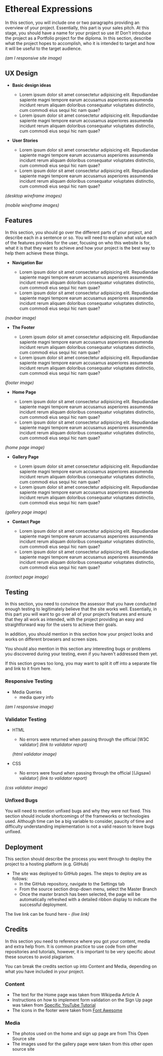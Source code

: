 # Ethereal Expressions

In this section, you will include one or two paragraphs providing an overview of your project. Essentially, this part is your sales pitch. At this stage, you should have a name for your project so use it! Don’t introduce the project as a Portfolio project for the diploma. In this section, describe what the project hopes to accomplish, who it is intended to target and how it will be useful to the target audience.

_(am I responsive site image)_

## UX Design

- **Basic design ideas**

  - Lorem ipsum dolor sit amet consectetur adipisicing elit. Repudiandae sapiente magni tempore earum accusamus asperiores assumenda incidunt rerum aliquam doloribus consequatur voluptates distinctio, cum commodi eius sequi hic nam quae?
  - Lorem ipsum dolor sit amet consectetur adipisicing elit. Repudiandae sapiente magni tempore earum accusamus asperiores assumenda incidunt rerum aliquam doloribus consequatur voluptates distinctio, cum commodi eius sequi hic nam quae?

- **User Stories**
  - Lorem ipsum dolor sit amet consectetur adipisicing elit. Repudiandae sapiente magni tempore earum accusamus asperiores assumenda incidunt rerum aliquam doloribus consequatur voluptates distinctio, cum commodi eius sequi hic nam quae?
  - Lorem ipsum dolor sit amet consectetur adipisicing elit. Repudiandae sapiente magni tempore earum accusamus asperiores assumenda incidunt rerum aliquam doloribus consequatur voluptates distinctio, cum commodi eius sequi hic nam quae?

_(desktop wireframe images)_

_(mobile wireframe images)_

## Features

In this section, you should go over the different parts of your project, and describe each in a sentence or so. You will need to explain what value each of the features provides for the user, focusing on who this website is for, what it is that they want to achieve and how your project is the best way to help them achieve these things.

- **Navigation Bar**

  - Lorem ipsum dolor sit amet consectetur adipisicing elit. Repudiandae sapiente magni tempore earum accusamus asperiores assumenda incidunt rerum aliquam doloribus consequatur voluptates distinctio, cum commodi eius sequi hic nam quae?
  - Lorem ipsum dolor sit amet consectetur adipisicing elit. Repudiandae sapiente magni tempore earum accusamus asperiores assumenda incidunt rerum aliquam doloribus consequatur voluptates distinctio, cum commodi eius sequi hic nam quae?

_(navbar image)_

- **The Footer**

  - Lorem ipsum dolor sit amet consectetur adipisicing elit. Repudiandae sapiente magni tempore earum accusamus asperiores assumenda incidunt rerum aliquam doloribus consequatur voluptates distinctio, cum commodi eius sequi hic nam quae?
  - Lorem ipsum dolor sit amet consectetur adipisicing elit. Repudiandae sapiente magni tempore earum accusamus asperiores assumenda incidunt rerum aliquam doloribus consequatur voluptates distinctio, cum commodi eius sequi hic nam quae?

_(footer image)_

- **Home Page**

  - Lorem ipsum dolor sit amet consectetur adipisicing elit. Repudiandae sapiente magni tempore earum accusamus asperiores assumenda incidunt rerum aliquam doloribus consequatur voluptates distinctio, cum commodi eius sequi hic nam quae?
  - Lorem ipsum dolor sit amet consectetur adipisicing elit. Repudiandae sapiente magni tempore earum accusamus asperiores assumenda incidunt rerum aliquam doloribus consequatur voluptates distinctio, cum commodi eius sequi hic nam quae?

_(home page image)_

- **Gallery Page**

  - Lorem ipsum dolor sit amet consectetur adipisicing elit. Repudiandae sapiente magni tempore earum accusamus asperiores assumenda incidunt rerum aliquam doloribus consequatur voluptates distinctio, cum commodi eius sequi hic nam quae?
  - Lorem ipsum dolor sit amet consectetur adipisicing elit. Repudiandae sapiente magni tempore earum accusamus asperiores assumenda incidunt rerum aliquam doloribus consequatur voluptates distinctio, cum commodi eius sequi hic nam quae?

_(gallery page image)_

- **Contact Page**

  - Lorem ipsum dolor sit amet consectetur adipisicing elit. Repudiandae sapiente magni tempore earum accusamus asperiores assumenda incidunt rerum aliquam doloribus consequatur voluptates distinctio, cum commodi eius sequi hic nam quae?
  - Lorem ipsum dolor sit amet consectetur adipisicing elit. Repudiandae sapiente magni tempore earum accusamus asperiores assumenda incidunt rerum aliquam doloribus consequatur voluptates distinctio, cum commodi eius sequi hic nam quae?

_(contact page image)_

## Testing

In this section, you need to convince the assessor that you have conducted enough testing to legitimately believe that the site works well. Essentially, in this part you will want to go over all of your project’s features and ensure that they all work as intended, with the project providing an easy and straightforward way for the users to achieve their goals.

In addition, you should mention in this section how your project looks and works on different browsers and screen sizes.

You should also mention in this section any interesting bugs or problems you discovered during your testing, even if you haven't addressed them yet.

If this section grows too long, you may want to split it off into a separate file and link to it from here.

### Responsive Testing

- Media Queries
  - media query info

_(am I responsive image)_

### Validator Testing

- HTML

  - No errors were returned when passing through the official [W3C validator] _(link to validator report)_

  _(html validator image)_

- CSS
  - No errors were found when passing through the official [(Jigsaw) validator] _(link to validator report)_

_(css validator image)_

### Unfixed Bugs

You will need to mention unfixed bugs and why they were not fixed. This section should include shortcomings of the frameworks or technologies used. Although time can be a big variable to consider, paucity of time and difficulty understanding implementation is not a valid reason to leave bugs unfixed.

## Deployment

This section should describe the process you went through to deploy the project to a hosting platform (e.g. GitHub)

- The site was deployed to GitHub pages. The steps to deploy are as follows:
  - In the GitHub repository, navigate to the Settings tab
  - From the source section drop-down menu, select the Master Branch
  - Once the master branch has been selected, the page will be automatically refreshed with a detailed ribbon display to indicate the successful deployment.

The live link can be found here - _(live link)_

## Credits

In this section you need to reference where you got your content, media and extra help from. It is common practice to use code from other repositories and tutorials, however, it is important to be very specific about these sources to avoid plagiarism.

You can break the credits section up into Content and Media, depending on what you have included in your project.

### Content

- The text for the Home page was taken from Wikipedia Article A
- Instructions on how to implement form validation on the Sign Up page was taken from [Specific YouTube Tutorial](https://www.youtube.com/)
- The icons in the footer were taken from [Font Awesome](https://fontawesome.com/)

### Media

- The photos used on the home and sign up page are from This Open Source site
- The images used for the gallery page were taken from this other open source site
